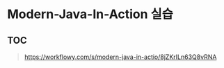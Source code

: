# Modern-Java-In-Action 실습

## TOC

> https://workflowy.com/s/modern-java-in-actio/8jZKrILn63Q8vRNA

